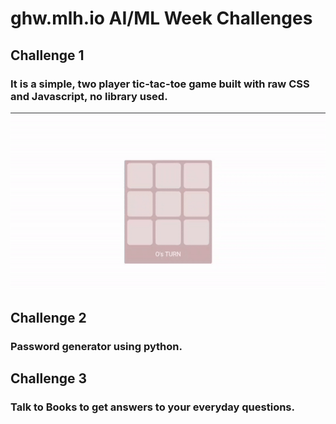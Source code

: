 # ghw.mlh.io AI/ML Week Challenges 

## Challenge 1
### It is a simple, two player tic-tac-toe game built with raw CSS and Javascript, no library used.
![demo.gif](/challenge1/demo.gif "Demo Tic-Tac-Toe")

## Challenge 2
### Password generator using python.

## Challenge 3
### Talk to Books to get answers to your everyday questions.
